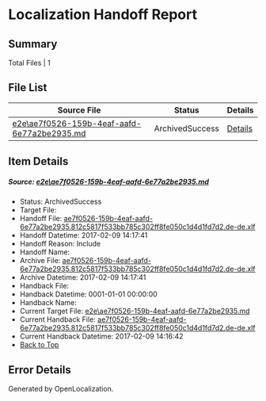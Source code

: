 # <a name='report-top'></a> Localization Handoff Report

## Summary
 Total Files | 1

## File List
 Source File | Status | Details 
 ----------- | ------ | ------- 
 [e2e\ae7f0526-159b-4eaf-aafd-6e77a2be2935.md](https://github.com/OpenLocalizationTestOrg/ol-test0/blob/7299dbfcb75c8adee08f3f105ef0eab6c5e1c712/e2e/ae7f0526-159b-4eaf-aafd-6e77a2be2935.md) | ArchivedSuccess | [Details](#b1da2c3505f7ad5d44039f7a71db15331d09fa9d1)

## Item Details
##### <a name='b1da2c3505f7ad5d44039f7a71db15331d09fa9d1'></a> Source: [e2e\ae7f0526-159b-4eaf-aafd-6e77a2be2935.md](https://github.com/OpenLocalizationTestOrg/ol-test0/blob/7299dbfcb75c8adee08f3f105ef0eab6c5e1c712/e2e/ae7f0526-159b-4eaf-aafd-6e77a2be2935.md)
* Status: ArchivedSuccess
* Target File: 
* Handoff File: [ae7f0526-159b-4eaf-aafd-6e77a2be2935.812c5817f533bb785c302ff8fe050c1d4d1fd7d2.de-de.xlf](https://github.com/OpenLocalizationTestOrg/ol-test0-handoff/blob/e2d8c59c1c12053797c0b1bda42f261b5f6ce611/ol-handoff/OpenLocalizationTestOrg/ol-test0-dede/shujia/ht/ae7f0526-159b-4eaf-aafd-6e77a2be2935.812c5817f533bb785c302ff8fe050c1d4d1fd7d2.de-de.xlf)
* Handoff Datetime: 2017-02-09 14:17:41
* Handoff Reason: Include
* Handoff Name: 
* Archive File: [ae7f0526-159b-4eaf-aafd-6e77a2be2935.812c5817f533bb785c302ff8fe050c1d4d1fd7d2.de-de.xlf](https://github.com/OpenLocalizationTestOrg/ol-test0-handoff/blob/b6f3fd5cbe85a8ce3ee987022ace5fd21b9d62b3/ol-archive/OpenLocalizationTestOrg/ol-test0-dede/shujia/ht/ae7f0526-159b-4eaf-aafd-6e77a2be2935.812c5817f533bb785c302ff8fe050c1d4d1fd7d2.de-de.xlf)
* Archive Datetime: 2017-02-09 14:17:41
* Handback File: 
* Handback Datetime: 0001-01-01 00:00:00
* Handback Name: 
* Current Target File: [e2e\ae7f0526-159b-4eaf-aafd-6e77a2be2935.md](https://github.com/OpenLocalizationTestOrg/ol-test0-dede/blob/da7588c851f54d4392822bd8202b3d33e63cee83/e2e/ae7f0526-159b-4eaf-aafd-6e77a2be2935.md)
* Current Handback File: [ae7f0526-159b-4eaf-aafd-6e77a2be2935.812c5817f533bb785c302ff8fe050c1d4d1fd7d2.de-de.xlf](https://github.com/OpenLocalizationTestOrg/ol-test0-handback/blob/ab3d07a5c68050f26490d51b11ed9685423c0bdd/ol-handback/OpenLocalizationTestOrg/ol-test0-dede/shujia/ht/ae7f0526-159b-4eaf-aafd-6e77a2be2935.812c5817f533bb785c302ff8fe050c1d4d1fd7d2.de-de.xlf)
* Current Handback Datetime: 2017-02-09 14:16:42
* [Back to Top](#report-top)


## Error Details

Generated by OpenLocalization.
